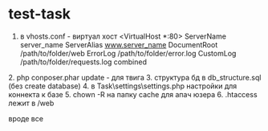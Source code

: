 # test-task
1. в vhosts.conf - виртуал хост
<VirtualHost *:80>
ServerName server_name
ServerAlias www.server_name
DocumentRoot /path/to/folder/web
ErrorLog /path/to/folder/error.log
CustomLog /path/to/folder/requests.log combined
</VirtualHost>
2. php conposer.phar update - для твига
3. структура бд в db_structure.sql (без create database) 
4. в Task\settings\settings.php настройки для коннекта к базе
5. chown -R на папку cache для апач юзера
6. .htaccess лежит в /web

вроде все
